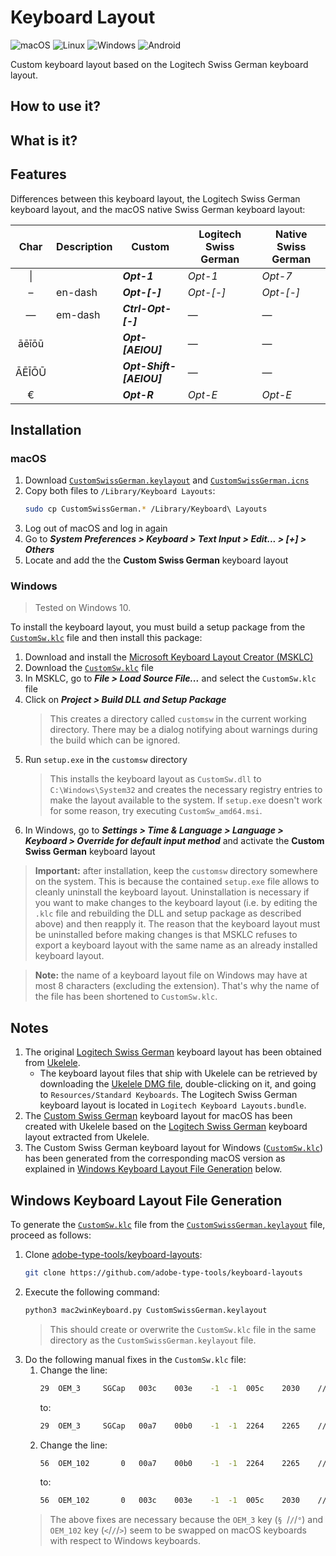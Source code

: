 # Keyboard Layout

![macOS](https://raw.githubusercontent.com/weibeld-setup/.github/main/badges/macos.svg)
![Linux](https://raw.githubusercontent.com/weibeld-setup/.github/main/badges/linux.svg)
![Windows](https://raw.githubusercontent.com/weibeld-setup/.github/main/badges/windows.svg)
![Android](https://raw.githubusercontent.com/weibeld-setup/.github/main/badges/android.svg)

Custom keyboard layout based on the Logitech Swiss German keyboard layout.

## How to use it?


## What is it?


## Features

Differences between this keyboard layout, the Logitech Swiss German keyboard layout, and the macOS native Swiss German keyboard layout:

| Char  | Description | Custom                  | Logitech Swiss German | Native Swiss German |
|:-----:|-------------|-------------------------|-----------------------|---------------------|
| \|    |             | _**Opt-1**_             | _Opt-1_               | _Opt-7_             |
| –     | en-dash     | _**Opt-[-]**_           | _Opt-[-]_             | _Opt-[-]_           |
| —     | em-dash     | _**Ctrl-Opt-[-]**_      | —                     | —                   |
| āēīōū |             | _**Opt-[AEIOU]**_       | —                     | —                   |
| ĀĒĪŌŪ |             | _**Opt-Shift-[AEIOU]**_ | —                     | —                   |
| €     |             | _**Opt-R**_             | _Opt-E_               | _Opt-E_             |

## Installation

### macOS

1. Download [`CustomSwissGerman.keylayout`](https://raw.githubusercontent.com/weibeld-personalisation/custom-swiss-german-keyboard-layout/main/CustomSwissGerman.keylayout) and [`CustomSwissGerman.icns`](https://raw.githubusercontent.com/weibeld-personalisation/custom-swiss-german-keyboard-layout/main/CustomSwissGerman.icns)
1. Copy both files to `/Library/Keyboard Layouts`:
    ```bash
    sudo cp CustomSwissGerman.* /Library/Keyboard\ Layouts
    ```
1. Log out of macOS and log in again
1. Go to **_System Preferences > Keyboard > Text Input > Edit... > [+] > Others_**
1. Locate and add the the **Custom Swiss German** keyboard layout

### Windows

> Tested on Windows 10.

To install the keyboard layout, you must build a setup package from the [`CustomSw.klc`](CustomSw.klc) file and then install this package:

1. Download and install the [Microsoft Keyboard Layout Creator (MSKLC)](https://www.microsoft.com/en-us/download/details.aspx?id=102134)
1. Download the [`CustomSw.klc`](CustomSw.klc) file
1. In MSKLC, go to _**File > Load Source File...**_ and select the `CustomSw.klc` file
1. Click on _**Project > Build DLL and Setup Package**_
   > This creates a directory called `customsw` in the current working directory. There may be a dialog notifying about warnings during the build which can be ignored.
1. Run `setup.exe` in the `customsw` directory
   >  This installs the keyboard layout as `CustomSw.dll` to `C:\Windows\System32` and creates the necessary registry entries to make the layout available to the system. If `setup.exe` doesn't work for some reason, try executing `CustomSw_amd64.msi`.
1. In Windows, go to **_Settings > Time & Language > Language > Keyboard > Override for default input method_** and activate the **Custom Swiss German** keyboard layout

> **Important:** after installation, keep the `customsw` directory somewhere on the system. This is because the contained `setup.exe` file allows to cleanly uninstall the keyboard layout. Uninstallation is necessary if you want to make changes to the keyboard layout (i.e. by editing the `.klc` file and rebuilding the DLL and setup package as described above) and then reapply it. The reason that the keyboard layout must be uninstalled before making changes is that MSKLC refuses to export a keyboard layout with the same name as an already installed keyboard layout.

> **Note:** the name of a keyboard layout file on Windows may have at most 8 characters (excluding the extension). That's why the name of the file has been shortened to `CustomSw.klc`.

## Notes

1. The original [Logitech Swiss German](LogitechSwissGerman.keylayout) keyboard layout has been obtained from [Ukelele](https://software.sil.org/ukelele).
   - The keyboard layout files that ship with Ukelele can be retrieved by downloading the [Ukelele DMG file](https://software.sil.org/ukelele/#downloads), double-clicking on it, and going to `Resources/Standard Keyboards`. The Logitech Swiss German keyboard layout is located in `Logitech Keyboard Layouts.bundle`.
1. The [Custom Swiss German](CustomSwissGerman.keylayout) keyboard layout for macOS has been created with Ukelele based on the [Logitech Swiss German](LogitechSwissGerman.keylayout) keyboard layout extracted from Ukelele.
1. The Custom Swiss German keyboard layout for Windows ([`CustomSw.klc`](CustomSw.klc)) has been generated from the corresponding macOS version as explained in [Windows Keyboard Layout File Generation](#windows-keyboard-layout-file-generation) below.

## Windows Keyboard Layout File Generation

To generate the [`CustomSw.klc`](CustomSw.klc) file from the [`CustomSwissGerman.keylayout`](CustomSwissGerman.keylayout) file, proceed as follows:

1. Clone [adobe-type-tools/keyboard-layouts](https://github.com/adobe-type-tools/keyboard-layouts):
   ```bash
   git clone https://github.com/adobe-type-tools/keyboard-layouts
   ```
1. Execute the following command:
    ```bash
    python3 mac2winKeyboard.py CustomSwissGerman.keylayout
    ```
    > This should create or overwrite the `CustomSw.klc` file in the same directory as the `CustomSwissGerman.keylayout` file.
1. Do the following manual fixes in the `CustomSw.klc` file:
   1. Change the line:
      ```bash
      29  OEM_3		SGCap	003c	003e	-1	-1	005c	2030	// LESS-THAN SIGN, GREATER-THAN SIGN, <none>, <none>, REVERSE SOLIDUS, PER MILLE SIGN
      ```
      to:
      ```bash
      29  OEM_3		SGCap	00a7	00b0	-1	-1	2264	2265	// SECTION SIGN, DEGREE SIGN, <none>, <none>, LESS-THAN OR EQUAL TO, GREATER-THAN OR EQUAL TO
      ```
   1. Change the line:
      ```bash
      56  OEM_102		0	00a7	00b0	-1	-1	2264	2265	// SECTION SIGN, DEGREE SIGN, <none>, <none>, LESS-THAN OR EQUAL TO, GREATER-THAN OR EQUAL TO
      ```
      to:
      ```bash
      56  OEM_102		0	003c	003e	-1	-1	005c	2030	// LESS-THAN SIGN, GREATER-THAN SIGN, <none>, <none>, REVERSE SOLIDUS, PER MILLE SIGN
      ```
   > The above fixes are necessary because the `OEM_3` key (`§ `/`/`/`°`) and `OEM_102` key (`<`/`/`/`>`) seem to be swapped on macOS keyboards with respect to Windows keyboards.
